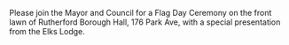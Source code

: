 Please join the Mayor and Council for a Flag Day Ceremony on the front lawn of Rutherford Borough Hall, 176 Park Ave, with a special presentation from the Elks Lodge. 
